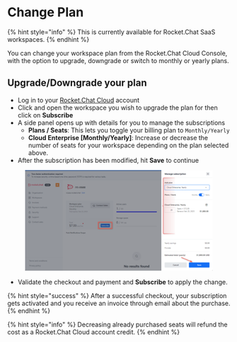 # Change Plan

{% hint style="info" %}
This is currently available for Rocket.Chat SaaS workspaces.
{% endhint %}

You can change your workspace plan from the Rocket.Chat Cloud Console, with the option to upgrade, downgrade or switch to monthly or yearly plans.

## Upgrade/Downgrade your plan

* Log in to your [Rocket.Chat Cloud](https://cloud.rocket.chat/home) account
* Click and open the workspace you wish to upgrade the plan for then click on **Subscribe**
* A side panel opens up with details for you to manage the subscriptions
  * **Plans / Seats**: This lets you toggle your billing plan to `Monthly/Yearly`
  * **Cloud Enterprise \[Monthly/Yearly]**: Increase or decrease the number of seats for your workspace depending on the plan selected above.
* After the subscription has been modified, hit **Save** to continue

<figure><img src="../../../../.gitbook/assets/RocketChat Cloud Change Plan.png" alt=""><figcaption></figcaption></figure>

* Validate the checkout and payment and **Subscribe** to apply the change.

{% hint style="success" %}
After a successful checkout, your subscription gets activated and you receive an invoice through email about the purchase.
{% endhint %}

{% hint style="info" %}
Decreasing already purchased seats will refund the cost as a Rocket.Chat Cloud account credit.
{% endhint %}
